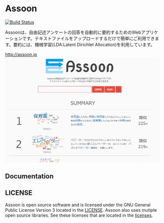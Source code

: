 # Assoon
[![Build Status](https://travis-ci.org/y-ota/Assoon.svg?branch=master)](https://travis-ci.org/y-ota/Assoon)

Assoonは、自由記述アンケートの回答を自動的に要約するためのWebアプリケーションです。テキストファイルをアップロードするだけで簡単にご利用できます。要約には、機械学習(LDA:Latent Dirichlet Allocation)を利用しています。

http://assoon.jp
![Sample screenshot 1](/readme/screenshot1.png)

## Documentation

## LICENSE
Assoon is open source software and is licensed under the GNU General Public License Version 3 located in the [LICENSE](https://github.com/y-ota/Assoon/blob/master/LICENSE).
Assoon also uses mutiple open source libraries. See these licenses that are located in the [licenses](https://github.com/y-ota/Assoon/blob/master/licenses).
